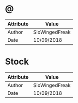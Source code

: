 # @
| Attribute | Value |
| ---  | ---     |
| Author | SixWingedFreak |
| Date | 10/09/2018 |
# Stock
| Attribute | Value |
| ---  | ---     |
| Author | SixWingedFreak |
| Date | 10/09/2018 |
